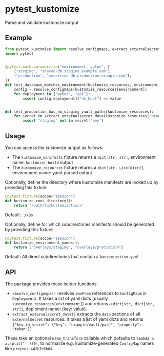 # pytest_kustomize

Parse and validate kustomize output


## Example

```python
from pytest_kustomize import resolve_configmaps, extract_externalsecret_data
import pytest


@pytest.mark.parametrize("environment, value", [
    ("staging", "shared-db.staging.example.com"),
    ("production", "myservice-db.production.example.com"),
])
def test_database_matches_environment(kustomize_resources, environment, value):
    config = resolve_configmaps(kustomize_resources[environment])
    for deployment in ["webui", "api"]:
        assert config[deployment]["db_host"] == value


def test_production_has_no_staging_vault_paths(kustomize_resources):
    for secret in extract_externalsecret_data(kustomize_resources["production"]).values():
        assert "staging" not in secret["key"]
```


## Usage

You can access the kustomize output as follows:

* The `kustomize_manifests` fixture returns a `dict[str, str]`, environment name: `kustomize build` output
* The `kustomize_resources` fixture returns a `dict[str, List[dict]]`, environment name: yaml-parsed output


Optionally, define the directory where kustomize manifests are looked up by providing this fixture

```python
@pytest.fixture(scope="session")
def kustomize_root_directory():
    return "/path/to/kustomizations"
```

Default: `./k8s`


Optionally, define for which subdirectories manifests should be generated by providing this fixture

```python
@pytest.fixture(scope="session")
def kustomize_environment_names():
    return ["overlays/staging", "overlays/production"]
```

Default: All direct subdirectories that contain a `kustomization.yaml`


## API

The package provides these helper functions:

* `resolve_configmaps()` resolves `envFrom` references to `ConfigMap`s in `Deployment`s. It takes a list of yaml dicts (usually `kustomize_resources[environment]`) and returns a `dict[str, dict[str, str]]`, deploment name: {key: value}.
* `extract_externalsecret_data()` extracts the `data` sections of all `ExternalSecret` resources. It takes a list of yaml dicts and returns `{"key_in_secret": {"key": "example/vault/path", "property": "token"}}`

These take an optional `name_transform` callable which defaults to `lambda x: x.split('-')[0]`, to normalize e.g. kustomize-generated `ConfigMap` names like `project-44fb7dkk64`.
